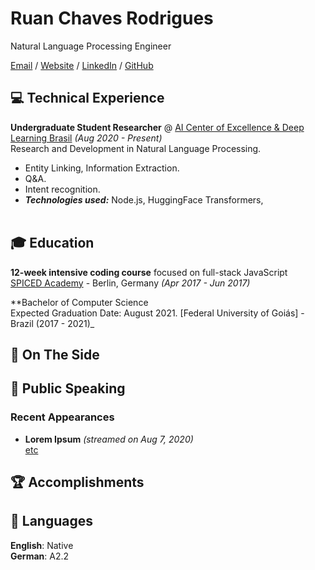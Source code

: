 # Ruan Chaves Rodrigues

Natural Language Processing Engineer <br>

[Email](mailto:ruanchaves93@gmail.com) / [Website](https://ruanchaves.com/) / [LinkedIn](https://www.linkedin.com/in/ruanchaves/) / [GitHub](https://github.com/ruanchaves/)

## 💻 Technical Experience

**Undergraduate Student Researcher** @ [AI Center of Excellence & Deep Learning Brasil](https://deeplearningbrasil.com.br) _(Aug 2020 - Present)_ <br>
Research and Development in Natural Language Processing. 
  - Entity Linking, Information Extraction. 
  - Q&A. 
  - Intent recognition. 
  - **_Technologies used:_** Node.js, HuggingFace Transformers, 
<br><br>

## 🎓 Education

**12-week intensive coding course** focused on full-stack JavaScript<br>
[SPICED Academy](https://www.spiced-academy.com/) - Berlin, Germany _(Apr 2017 - Jun 2017)_ <br>

**Bachelor of Computer Science<br>
Expected Graduation Date: August 2021.
[Federal University of Goiás] - Brazil (2017 - 2021)_
    
## 📌 On The Side

## 🎤 Public Speaking
    
### Recent Appearances

- **Lorem Ipsum** _(streamed on Aug 7, 2020)_
<br>[etc](https://www.youtube.com/watch?v=-qZCRHwnnbM)<br>
  
## 🏆 Accomplishments

## 💬 Languages

**English**: Native <br>
**German**: A2.2
<br><br>
